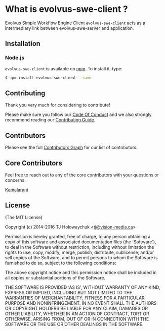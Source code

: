 # What is evolvus-swe-client ?
Evolvus Simple Workflow Engine Client
`evolvus-swe-client` acts as a intermediary link between evolvus-swe-server and application.

## Installation

### Node.js
`evolvus-swe-client` is available on [npm](http://npmjs.org). To install it, type:

```bash
$ npm install evolvus-swe-client --save
```

## Contributing
Thank you very much for considering to contribute!

Please make sure you follow our [Code Of Conduct](CODE_OF_CONDUCT.md) and we also strongly recommend reading our [Contributing Guide](CONTRIBUTING.md).


## Contributors

Please see the full [Contributors Graph](https://github.com/evolvus/evolvus-swe-client/graphs/contributors) for our list of contributors.

## Core Contributors

Feel free to reach out to any of the core contributors with your questions or
concerns.

[Kamalarani](https://github.com/Kamalarani)

## License
(The MIT License)

Copyright (c) 2014-2016 TJ Holowaychuk &lt;tj@vision-media.ca&gt;

Permission is hereby granted, free of charge, to any person obtaining
a copy of this software and associated documentation files (the
'Software'), to deal in the Software without restriction, including
without limitation the rights to use, copy, modify, merge, publish,
distribute, sublicense, and/or sell copies of the Software, and to
permit persons to whom the Software is furnished to do so, subject to
the following conditions:

The above copyright notice and this permission notice shall be
included in all copies or substantial portions of the Software.

THE SOFTWARE IS PROVIDED 'AS IS', WITHOUT WARRANTY OF ANY KIND,
EXPRESS OR IMPLIED, INCLUDING BUT NOT LIMITED TO THE WARRANTIES OF
MERCHANTABILITY, FITNESS FOR A PARTICULAR PURPOSE AND NONINFRINGEMENT.
IN NO EVENT SHALL THE AUTHORS OR COPYRIGHT HOLDERS BE LIABLE FOR ANY
CLAIM, DAMAGES OR OTHER LIABILITY, WHETHER IN AN ACTION OF CONTRACT,
TORT OR OTHERWISE, ARISING FROM, OUT OF OR IN CONNECTION WITH THE
SOFTWARE OR THE USE OR OTHER DEALINGS IN THE SOFTWARE.
